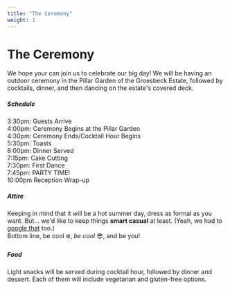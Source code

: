 ```yaml
---
title: "The Ceremony"
weight: 1
---
```


# The Ceremony

We hope your can join us to celebrate our big day! We will be having an outdoor ceremony in the Pillar Garden of the 
Groesbeck Estate, followed by cocktails, dinner, and then dancing on the estate's covered deck.  

##### Schedule

3:30pm: Guests Arrive  
4:00pm: Ceremony Begins at the Pillar Garden  
4:30pm: Ceremony Ends/Cocktail Hour Begins  
5:30pm: Toasts  
6:00pm: Dinner Served  
7:15pm: Cake Cutting  
7:30pm: First Dance  
7:45pm: PARTY TIME!  
10:00pm Reception Wrap-up  

##### Attire

Keeping in mind that it will be a hot summer day, dress as formal as you want. But... we'd like to keep things 
__smart casual__ at least. (Yeah, we had to [google that](https://www.saratoga.com/images/infographic-dress-codes.jpg) too.)  
Bottom line, be cool ❄️, *be cool* 😎, and be you!

##### Food

Light snacks will be served during cocktail hour, followed by dinner and dessert. Each of them will include vegetarian 
and gluten-free options. 
